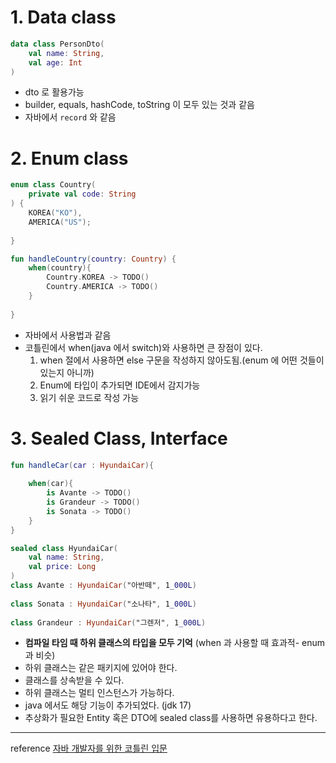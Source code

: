 # 1. Data class

```kotlin
data class PersonDto(  
    val name: String,  
    val age: Int  
)
````
- dto 로 활용가능
- builder, equals, hashCode, toString 이 모두 있는 것과 같음
- 자바에서 `record` 와 같음

# 2. Enum class
```kotlin
enum class Country(  
    private val code: String  
) {  
    KOREA("KO"),  
    AMERICA("US");  
  
}
```

```kotlin
fun handleCountry(country: Country) {  
    when(country){  
        Country.KOREA -> TODO()  
        Country.AMERICA -> TODO()  
    }  
  
}
```
- 자바에서 사용법과 같음
- 코틀린에서 when(java 에서 switch)와 사용하면 큰 장점이 있다. 
	1) when 절에서 사용하면 else 구문을 작성하지 않아도됨.(enum 에 어떤 것들이 있는지 아니까)
	2) Enum에 타입이 추가되면 IDE에서 감지가능
	3) 읽기 쉬운 코드로 작성 가능
# 3. Sealed Class, Interface
```kotlin
fun handleCar(car : HyundaiCar){  
  
    when(car){  
        is Avante -> TODO()  
        is Grandeur -> TODO()  
        is Sonata -> TODO()  
    }  
}

sealed class HyundaiCar(  
    val name: String,  
    val price: Long  
)  
class Avante : HyundaiCar("아반떼", 1_000L)  
  
class Sonata : HyundaiCar("소나타", 1_000L)  
  
class Grandeur : HyundaiCar("그렌저", 1_000L)
```


- **컴파일 타임 때 하위 클래스의 타입을 모두 기억** (when 과 사용할 때 효과적- enum 과 비슷)
- 하위 클래스는 같은 패키지에 있어야 한다. 
- 클래스를 상속받을 수 있다.
- 하위 클래스는 멀티 인스턴스가 가능하다. 
- java 에서도 해당 기능이 추가되었다. (jdk 17)
- 추상화가 필요한 Entity 혹은 DTO에  sealed class를 사용하면 유용하다고 한다. 

---
reference 
[자바 개발자를 위한 코틀린 입문](https://www.inflearn.com/course/java-to-kotlin/dashboard)

